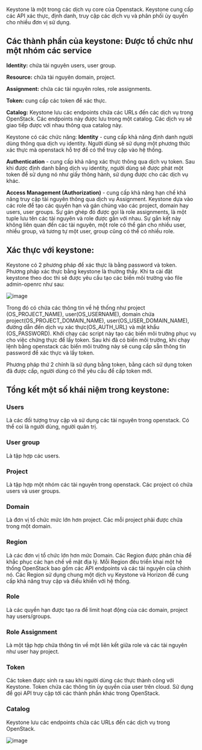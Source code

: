 Keystone là một trong các dịch vụ core của Openstack. Keystone cung cấp các API xác thực, định danh, truy cập các dịch vụ và phân phối ủy quyền cho nhiều đơn vị sử dụng.

## Các thành phần của keystone: Được tổ chức như một nhóm các service 
**Identity:** chứa tài nguyên users, user group.

**Resource:** chứa tài nguyên domain, project.

**Assignment:** chứa các tài nguyên roles, role assignments.

**Token:** cung cấp các token để xác thực.

**Catalog:** Keystone lưu các endpoints chứa các URLs đến các dịch vụ trong OpenStack. Các endpoints này được lưu trong một catalog. Các dịch vụ sẽ giao tiếp được với nhau thông qua catalog này.

Keystone có các chức năng: 
**Identity** - cung cấp khả năng định danh người dùng thông qua dịch vụ identity. Người dùng sẽ sử dụng một phương thức xác thực mà openstack hỗ trợ để có thể truy cập vào hệ thống.

**Authentication** - cung cấp khả năng xác thực thông qua dịch vụ token. Sau khi được định danh bằng dịch vụ identity, người dùng sẽ được phát một token để sử dụng nó như giấy thông hành, sử dụng được cho các dịch vụ khác. 

**Access Management (Authorization)** - cung cấp khả năng hạn chế khả năng truy cập tài nguyên thông qua dịch vụ Assignment. Keystone dựa vào các role để tạo các quyền hạn và gán chúng vào các project, domain hay users, user groups. Sự gán ghép đó được gọi là role assignments, là một tuple lưu tên các tài nguyên và role được gắn với nhau. Sự gắn kết này không liên quan đến các tài nguyên, một role có thể gán cho nhiều user, nhiều group, và tương tự một user, group cũng có thể có nhiều role.

## Xác thực với keystone: 
Keystone có 2 phương pháp để xác thực là bằng password và token. 
Phương pháp xác thực bằng keystone là thường thấy. Khi ta cài đặt keystone theo doc thì sẽ được yêu cầu tạo các biến môi trường vào file admin-openrc như sau: 

![image](https://user-images.githubusercontent.com/79156398/171824083-a75c37e7-a870-46b7-8e8c-e227f44b9c77.png)

Trong đó có chứa các thông tin về hệ thống như project (OS_PROJECT_NAME), user(OS_USERNAME), domain chứa project(OS_PROJECT_DOMAIN_NAME), user(OS_USER_DOMAIN_NAME), đường dẫn đến dịch vụ xác thực(OS_AUTH_URL) và mật khẩu (OS_PASSWORD). Khởi chạy các script này tạo các biến môi trường phục vụ cho việc chứng thực để lấy token. Sau khi đã có biến môi trường, khi chạy lệnh bằng openstack các biến môi trường này sẽ cung cấp sẵn thông tin password để xác thực và lấy token. 

Phương pháp thứ 2 chính là sử dụng bằng token, bằng cách sử dụng token đã được cấp, người dùng có thể yêu cầu để cấp token mới.

## Tổng kết một số khái niệm trong keystone:
### Users
Là các đối tượng truy cập và sử dụng các tài nguyên trong openstack. Có thể coi là người dùng, người quản trị.
### User group
Là tập hợp các users.
### Project
Là tập hợp một nhóm các tài nguyên trong openstack. Các project có chứa users và user groups.
### Domain
Là đơn vị tổ chức mức lớn hơn project. Các mỗi project phải được chứa trong một domain.
### Region 
Là các đơn vị tổ chức lớn hơn mức Domain. Các Region được phân chia để khắc phục các hạn chế về mặt địa lý. Mỗi Region đều triển khai một hệ thống OpenStack bao gồm các API endpoints và các tài nguyên của chính nó. Các Region sử dụng chung một dịch vụ Keystone và Horizon để cung cấp khả năng truy cập và điều khiển với hệ thống. 
### Role
Là các quyền hạn được tạo ra để limit hoạt động của các domain, project hay users/groups.
### Role Assignment 
Là một tập hợp chứa thông tin về một liên kết giữa role và các tài nguyên như user hay project.
### Token 
Các token được sinh ra sau khi người dùng các thực thành công với Keystone. Token chứa các thông tin ủy quyền của user trên cloud. Sử dụng để gọi API truy cập tới các thành phần khác trong OpenStack. 
### Catalog
Keystone lưu các endpoints chứa các URLs đến các dịch vụ trong OpenStack.

![image](https://user-images.githubusercontent.com/79156398/172085008-a315feb5-d3de-4b1f-b63b-7511d6f1639c.png)
